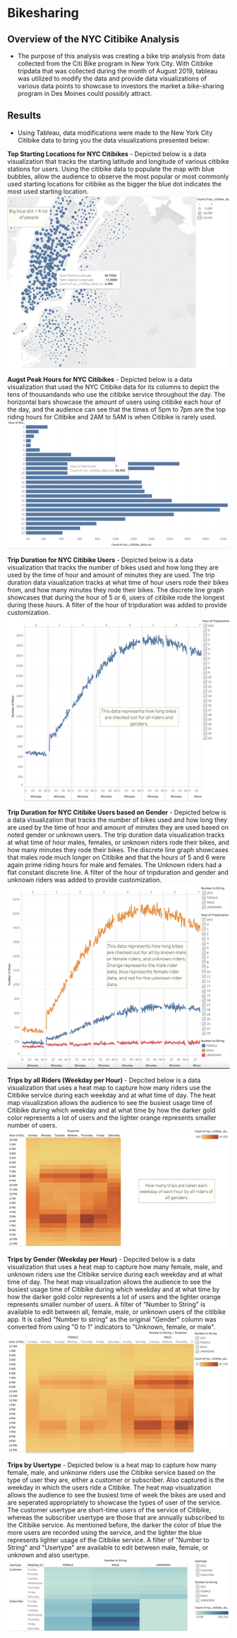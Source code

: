 # Bikesharing

## Overview of the NYC Citibike Analysis

- The purpose of this analysis was creating a bike trip analysis from data collected from the Citi Bike program in New York City. With Citibike tripdata that was collected during the month of August 2019, tableau was utilized to modify the data and provide data visualizations of various data points to showcase to investors the market a bike-sharing program in Des Moines could possibly attract.

## Results

- Using Tableau, data modifications were made to the New York City Citibike data to bring you the data visualizations presented below:


**Top Starting Locations for NYC Citibikes**
    - Depicted below is a data visualization that tracks the starting latitude and longitude of various citibike stations for users. Using the citibike data to populate the map with blue bubbles, allow the audience to observe the most popular or most commonly used starting locations for citibike as the bigger the blue dot indicates the most used starting location. 
![](images/starting_locations.png)


**Augst Peak Hours for NYC Citibikes**
    - Depicted below is a data visualization that used the NYC Citibike data for its columns to depict the tens of thousandands who use the citibike service throughout the day. The horizontal bars showcase the amount of users using citibike each hour of the day, and the audience can see that the times of 5pm to 7pm are the top riding hours for Citibike and 2AM to 5AM is when Citibike is rarely used.
![](images/Hour_of_day.png) 


**Trip Duration for NYC Citibike Users**
    - Depicted below is a data visualization that tracks the number of bikes used and how long they are used by the time of hour and amount of minutes they are used. The trip duration data visualization tracks at what time of hour users rode their bikes from, and how many minutes they rode their bikes. The discrete line graph showcases that during the hour of 5 or 6, users of citibike rode the longest during these hours. A filter of the hour of tripduration was added to provide customization.
![](images/trip_duration.png)


**Trip Duration for NYC Citibike Users based on Gender**
    - Depicted below is a data visualization that tracks the number of bikes used and how long they are used by the time of hour and amount of minutes they are used based on noted gender or unknown users. The trip duration data visualization tracks at what time of hour males, females, or unknown riders rode their bikes, and how many minutes they rode their bikes. The discrete line graph showcases that males rode much longer on Citibike and that the hours of 5 and 6 were again prime riding hours for male and females. The Unknown riders had a flat constant discrete line. A filter of the hour of tripduration and gender and unknown riders was added to provide customization.
![](images/trip_duration_by_gender.png)


**Trips by all Riders (Weekday per Hour)**
    - Depcited below is a data visualization that uses a heat map to capture how many riders use the Citibike service during each weekday and at what time of day. The heat map visualization allows the audience to see the busiest usage time of Citibike during which weekday and at what time by how the darker gold color represents a lot of users and the lighter orange represents smaller number of users.
![](images/trips_gender_weekday_hour.png)

**Trips by Gender (Weekday per Hour)**
    - Depcited below is a data visualization that uses a heat map to capture how many female, male, and unknown riders use the Citibike service during each weekday and at what time of day. The heat map visualization allows the audience to see the busiest usage time of Citibike during which weekday and at what time by how the darker gold color represents a lot of users and the lighter orange represents smaller number of users. A filter of "Number to String" is available to edit between all, female, male, or unknown users of the citibike app. It is called "Number to string" as the original "Gender" column was converted from using "0 to 1" indicators to "Unknown, female, or male". 
![](images/trips_specific_gender_weekday_hour.png)


**Trips by Usertype**
    - Depicted below is a heat map to capture how many female, male, and unknonw riders use the Citibike service based on the type of user they are, either a customer or subscriber. Also captured is the weekday in which the users ride a Citibike. The heat map visualization allows the audience to see the busiest time of week the bikes are used and are seperated appropriately to showcase the types of user of the service. The customer usertype are short-time users of the service of Citibike, whereas the subscriber usertype are those that are annually subscribed to the Citibike service. As mentioned before, the darker the color of blue the more users are recorded using the service, and the lighter the blue represents lighter usage of the Citibike service. A filter of "Number to String" and "Usertype" are available to edit between male, female, or unknown and also usertype.
![](images/trips_usertype.png)
